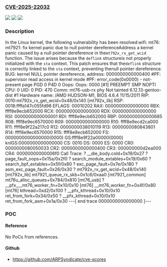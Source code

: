 ### [CVE-2025-22032](https://cve.mitre.org/cgi-bin/cvename.cgi?name=CVE-2025-22032)
![](https://img.shields.io/static/v1?label=Product&message=Linux&color=blue)
![](https://img.shields.io/static/v1?label=Version&message=3fe7acc6f4b42ccb1056c5847f18f8eb2fec0834%3C%200cfea60966e4b1239d20bebf02258295e189e82a%20&color=brighgreen)
![](https://img.shields.io/static/v1?label=Vulnerability&message=n%2Fa&color=brighgreen)

### Description

In the Linux kernel, the following vulnerability has been resolved:wifi: mt76: mt7921: fix kernel panic due to null pointer dereferenceAddress a kernel panic caused by a null pointer dereference in the`mt792x_rx_get_wcid` function. The issue arises because the `deflink` structureis not properly initialized with the `sta` context. This patch ensures that the`deflink` structure is correctly linked to the `sta` context, preventing thenull pointer dereference. BUG: kernel NULL pointer dereference, address: 0000000000000400 #PF: supervisor read access in kernel mode #PF: error_code(0x0000) - not-present page PGD 0 P4D 0 Oops: Oops: 0000 [#1] PREEMPT SMP NOPTI CPU: 0 UID: 0 PID: 470 Comm: mt76-usb-rx phy Not tainted 6.12.13-gentoo-dist #1 Hardware name:  /AMD HUDSON-M1, BIOS 4.6.4 11/15/2011 RIP: 0010:mt792x_rx_get_wcid+0x48/0x140 [mt792x_lib] RSP: 0018:ffffa147c055fd98 EFLAGS: 00010202 RAX: 0000000000000000 RBX: ffff8e9ecb652000 RCX: 0000000000000000 RDX: 0000000000000000 RSI: 0000000000000001 RDI: ffff8e9ecb652000 RBP: 0000000000000685 R08: ffff8e9ec6570000 R09: 0000000000000000 R10: ffff8e9ecd2ca000 R11: ffff8e9f22a217c0 R12: 0000000038010119 R13: 0000000080843801 R14: ffff8e9ec6570000 R15: ffff8e9ecb652000 FS:  0000000000000000(0000) GS:ffff8e9f22a00000(0000) knlGS:0000000000000000 CS:  0010 DS: 0000 ES: 0000 CR0: 0000000080050033 CR2: 0000000000000400 CR3: 000000000d2ea000 CR4: 00000000000006f0 Call Trace:  <TASK>  ? __die_body.cold+0x19/0x27  ? page_fault_oops+0x15a/0x2f0  ? search_module_extables+0x19/0x60  ? search_bpf_extables+0x5f/0x80  ? exc_page_fault+0x7e/0x180  ? asm_exc_page_fault+0x26/0x30  ? mt792x_rx_get_wcid+0x48/0x140 [mt792x_lib]  mt7921_queue_rx_skb+0x1c6/0xaa0 [mt7921_common]  mt76u_alloc_queues+0x784/0x810 [mt76_usb]  ? __pfx___mt76_worker_fn+0x10/0x10 [mt76]  __mt76_worker_fn+0x4f/0x80 [mt76]  kthread+0xd2/0x100  ? __pfx_kthread+0x10/0x10  ret_from_fork+0x34/0x50  ? __pfx_kthread+0x10/0x10  ret_from_fork_asm+0x1a/0x30  </TASK> ---[ end trace 0000000000000000 ]---

### POC

#### Reference
No PoCs from references.

#### Github
- https://github.com/ARPSyndicate/cve-scores


